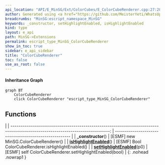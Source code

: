 ```yaml
---
api_location: "API/E_MinSG/Ext/ColorCubes/E_ColorCubeRenderer.cpp:27:28"
author: Generated using <a href="https://github.com/MeisterYeti/WhatsUpDoc">WhatsUpDoc</a>
breadcrumbs: "MinSG:escript_namespace_MinSG"
keywords: _constructor, setHighlightEnabled, isHighlightEnabled
kind: type
layout: e_api
path: MinSG->Extensions
permalink: escript_type_MinSG_ColorCubeRenderer
show_in_toc: true
sidebar: e_api_sidebar
title: "ColorCubeRenderer"
toc: false
use_as_root: false
---
```


#### Inheritance Graph

```mermaid
graph BT
	ColorCubeRenderer
	click ColorCubeRenderer "escript_type_MinSG_ColorCubeRenderer"
```

## Functions

|
| --------------------------------------------------------------------------------------------------------------------------------: | ------------------------------------------------------- | 
| **_constructor**()                                                                                                                | [ESMF] new MinSG.ColorCubeRenderer()                    | 
| **[isHighlightEnabled](classMinSG_1_1ColorCubeRenderer#classMinSG_1_1ColorCubeRenderer_1a9b854882f6e96609be966afc12961ed2)**()    | [ESMF] Bool ColorCubeRenderer.isHighlightEnabled()      | 
| **[setHighlightEnabled](classMinSG_1_1ColorCubeRenderer#classMinSG_1_1ColorCubeRenderer_1ae426b6583aea24401a96af0f5a14d390)**(p0) | [ESMF] self ColorCubeRenderer.setHighlightEnabled(bool) | 
{: .nohead .nowrap1 }

